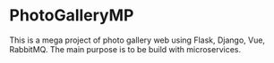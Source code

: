 # PhotoGalleryMP
This is a mega project of photo gallery web using Flask, Django, Vue, RabbitMQ. The main purpose is to be build with microservices.
